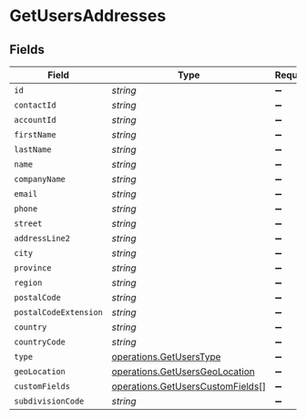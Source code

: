 # GetUsersAddresses


## Fields

| Field                                                                                | Type                                                                                 | Required                                                                             | Description                                                                          |
| ------------------------------------------------------------------------------------ | ------------------------------------------------------------------------------------ | ------------------------------------------------------------------------------------ | ------------------------------------------------------------------------------------ |
| `id`                                                                                 | *string*                                                                             | :heavy_minus_sign:                                                                   | N/A                                                                                  |
| `contactId`                                                                          | *string*                                                                             | :heavy_minus_sign:                                                                   | N/A                                                                                  |
| `accountId`                                                                          | *string*                                                                             | :heavy_minus_sign:                                                                   | N/A                                                                                  |
| `firstName`                                                                          | *string*                                                                             | :heavy_minus_sign:                                                                   | N/A                                                                                  |
| `lastName`                                                                           | *string*                                                                             | :heavy_minus_sign:                                                                   | N/A                                                                                  |
| `name`                                                                               | *string*                                                                             | :heavy_minus_sign:                                                                   | N/A                                                                                  |
| `companyName`                                                                        | *string*                                                                             | :heavy_minus_sign:                                                                   | N/A                                                                                  |
| `email`                                                                              | *string*                                                                             | :heavy_minus_sign:                                                                   | N/A                                                                                  |
| `phone`                                                                              | *string*                                                                             | :heavy_minus_sign:                                                                   | N/A                                                                                  |
| `street`                                                                             | *string*                                                                             | :heavy_minus_sign:                                                                   | N/A                                                                                  |
| `addressLine2`                                                                       | *string*                                                                             | :heavy_minus_sign:                                                                   | N/A                                                                                  |
| `city`                                                                               | *string*                                                                             | :heavy_minus_sign:                                                                   | N/A                                                                                  |
| `province`                                                                           | *string*                                                                             | :heavy_minus_sign:                                                                   | N/A                                                                                  |
| `region`                                                                             | *string*                                                                             | :heavy_minus_sign:                                                                   | N/A                                                                                  |
| `postalCode`                                                                         | *string*                                                                             | :heavy_minus_sign:                                                                   | N/A                                                                                  |
| `postalCodeExtension`                                                                | *string*                                                                             | :heavy_minus_sign:                                                                   | N/A                                                                                  |
| `country`                                                                            | *string*                                                                             | :heavy_minus_sign:                                                                   | N/A                                                                                  |
| `countryCode`                                                                        | *string*                                                                             | :heavy_minus_sign:                                                                   | N/A                                                                                  |
| `type`                                                                               | [operations.GetUsersType](../../models/operations/getuserstype.md)                   | :heavy_minus_sign:                                                                   | N/A                                                                                  |
| `geoLocation`                                                                        | [operations.GetUsersGeoLocation](../../models/operations/getusersgeolocation.md)     | :heavy_minus_sign:                                                                   | N/A                                                                                  |
| `customFields`                                                                       | [operations.GetUsersCustomFields](../../models/operations/getuserscustomfields.md)[] | :heavy_minus_sign:                                                                   | N/A                                                                                  |
| `subdivisionCode`                                                                    | *string*                                                                             | :heavy_minus_sign:                                                                   | N/A                                                                                  |